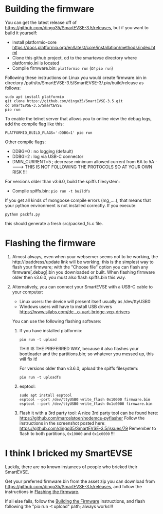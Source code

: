 # Building the firmware
You can get the latest release off of https://github.com/dingo35/SmartEVSE-3.5/releases, but if you want to build it yourself:
* Install platformio-core https://docs.platformio.org/en/latest/core/installation/methods/index.html
* Clone this github project, cd to the smartevse directory where platformio.ini is located
* Compile firmware.bin: `platformio run` (or `pio run`) <br>

Following these instructions on Linux you would create firmware.bin in directory /path/to/SmartEVSE-3.5/SmartEVSE-3/.pio/build/release as follows:
```
sudo apt install platformio
git clone https://github.com/dingo35/SmartEVSE-3.5.git
cd SmartEVSE-3.5/SmartEVSE
pio run
```

To enable the telnet server that allows you to online view the debug logs, add the compile flag like this:
```
PLATFORMIO_BUILD_FLAGS='-DDBG=1' pio run
```

Other compile flags:
* DDBG=0 : no logging (default)
* DDBG=2 : log via USB-C connector
* DMIN_CURRENT=5 ; decrease minimum allowed current from 6A to 5A ----> THIS IS NOT FOLLOWING THE PROTOCOLS SO AT YOUR OWN RISK !!!

For versions older than v3.6.0, build the spiffs filesystem:
* Compile spiffs.bin: `pio run -t buildfs`

If you get all kinds of mongoose compile errors (mg_....), that means that your python environment is not installed correctly.
If you execute:
```
python packfs.py
```
this should generate a fresh src/packed_fs.c file.


# Flashing the firmware
1. Almost always, even when your webserver seems not to be working, the http://ipaddress/update link will be working;
   this is the simplest way to flash your firmware; with the "Choose file" option you can flash any firmware[.debug].bin you downloaded or built.
   When flashing firmware older then v3.6.0, you must also flash spiffs.bin this way.
2. Alternatively, you can connect your SmartEVSE with a USB-C cable to your computer:
   * Linux users: the device will present itself usually as /dev/ttyUSB0
   * Windows users will have to install USB drivers https://www.silabs.com/de...o-uart-bridge-vcp-drivers

   You can use the following flashing software:

    1. If you have installed platformio:
       ```
       pio run -t upload
       ```

       THIS IS THE PREFERRED WAY, because it also flashes your bootloader and the partitions.bin; so whatever you messed up, this will fix it!

       For versions older than v3.6.0, upload the spiffs filesystem:

       ```
       pio run -t uploadfs
       ```
    2. esptool:
       ```
       sudo apt install esptool
       esptool --port /dev/ttyUSB0 write_flash 0x10000 firmware.bin
       esptool --port /dev/ttyUSB0 write_flash 0x1c0000 firmware.bin 
       ```
    3. Flash it with a 3rd party tool:
       A nice 3rd party tool can be found here: https://github.com/marcelstoer/nodemcu-pyflasher
       Follow the instructions in the screenshot posted here: https://github.com/dingo35/SmartEVSE-3.5/issues/79
       Remember to flash to both partitions, `0x10000` and `0x1c0000` !!!

# I think I bricked my SmartEVSE
Luckily, there are no known instances of people who bricked their SmartEVSE.

Get your preferred firmware.bin from the asset zip you can download from https://github.com/dingo35/SmartEVSE-3.5/releases, and follow the
instructions in [Flashing the firmware](#flashing-the-firmware).

If all else fails, follow the [Building the Firmware](#building-the-firmware) instructions, and flash following the "pio run -t upload" path; always works!!!
